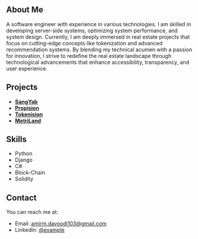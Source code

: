 ## About Me

A software engineer with experience in various technologies. I am skilled in developing server-side
systems, optimizing system performance, and system design.
Currently, I am deeply immersed in real estate projects that focus on cutting-edge concepts like tokenization and advanced recommendation systems. By blending my technical acumen with a passion for innovation, I strive to redefine the real estate landscape through technological advancements that enhance accessibility, transparency, and user experience.

## Projects

- **[SangYab](https://www.sangyab.com/)**
- **[Propision](https://propision.com/)**
- **[Tokenision](https://tokenision.com/)**
- **[MetriLand](https://metriland.com/)**

## Skills

- Python
- Django
- C#
- Block-Chain
- Solidity

## Contact

You can reach me at:
- Email: amirm.davoodi103@gmail.com
- LinkedIn: [@example](linkedin.com/in/amirmohamd-davoodi/)

<!--
**amirdavoodi98/amirdavoodi98** is a ✨ _special_ ✨ repository because its `README.md` (this file) appears on your GitHub profile.

Here are some ideas to get you started:

- 🔭 I’m currently working on ...
- 🌱 I’m currently learning ...
- 👯 I’m looking to collaborate on ...
- 🤔 I’m looking for help with ...
- 💬 Ask me about ...
- 📫 How to reach me: ...
- 😄 Pronouns: ...
- ⚡ Fun fact: ...
-->
